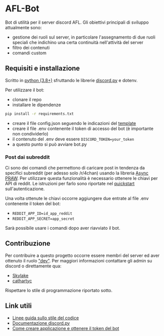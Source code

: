 # AFL-Bot

Bot di utilità per il server discord AFL.
Gli obiettivi principali di sviluppo attualmente sono:

- gestione dei ruoli sul server, in particolare l'assegnamento di due ruoli speciali che indichino una certa continuità nell'attività del server
- filtro dei contenuti
- comandi custom

## Requisiti e installazione

Scritto in [python (3.8+)](https://www.python.org/downloads/) sfruttando le librerie [discord.py](https://github.com/Rapptz/discord.py) e dotenv.

Per utilizzare il bot:

- clonare il repo
- installare le dipendenze

```bash
pip install -r requirements.txt
```

- creare il file config.json seguendo le indicazioni del [template](https://github.com/AFLdiscord/AFL-Bot/blob/master/config.template)
- creare il file .env contenente il token di accesso del bot (è importante non condividerlo)
- il contenuto del .env deve essere `DISCORD_TOKEN=your_token`
- a questo punto si può avviare bot.py

### Post dai subreddit

Ci sono dei comandi che permettono di caricare post in tendenza da specifici subreddit (per adesso solo /r/4chan) usando la libreria [Async PRAW](https://github.com/praw-dev/asyncpraw). Per utilizzare questa funzionalità è necessario ottenere le chiavi per API di reddit. Le istruzioni per farlo sono riportate nel [quickstart](https://github.com/reddit-archive/reddit/wiki/OAuth2-Quick-Start-Example#first-steps) sull'autenticazione.

Una volta ottenute le chiavi occorre aggiungere due entrate al file .env contenente il token del bot:

- `REDDIT_APP_ID=id_app_reddit`
- `REDDIT_APP_SECRET=app_secret`

Sarà possibile usare i comandi dopo aver riavviato il bot.

## Contribuzione

Per contribuire a questo progetto occorre essere membri del server ed aver ottenuto il ruolo ["dev"](https://github.com/AFLdiscord/AFL-Rules/wiki/Progetti-del-forum). Per maggiori informazioni contattare gli admin su discord o direttamente qua:

- [Skylake](https://github.com/Skylake-dev)
- [cathartyc](https://github.com/cathartyc)

Rispettare lo stile di programmazione riportato sotto.

## Link utili

- [Linee guida sullo stile del codice](https://www.python.org/dev/peps/pep-0008/)
- [Documentazione discord.py](https://discordpy.readthedocs.io/en/latest/)
- [Come creare applicazione e ottenere il token del bot](https://www.writebots.com/discord-bot-token/)
